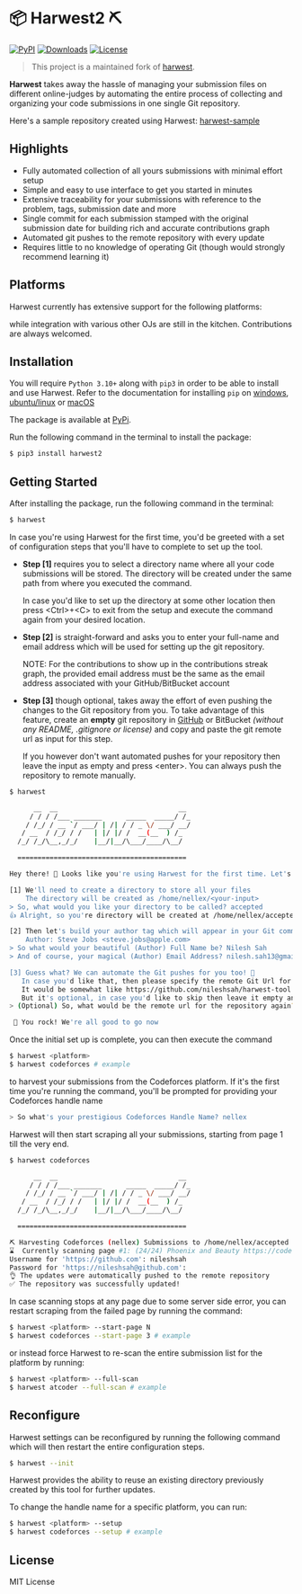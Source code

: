 # 📦 Harwest2 ⛏

[![PyPI](https://img.shields.io/pypi/v/harwest2.svg)](https://pypi.python.org/pypi/harwest2)
[![Downloads](https://pepy.tech/badge/harwest2)](https://pepy.tech/project/harwest2)
[![License](https://img.shields.io/pypi/l/harwest2.svg)](https://github.com/sebascert/harwest/blob/main/LICENSE)

> This project is a maintained fork of
> [harwest](https://github.com/nileshsah/harwest-tool).

**Harwest** takes away the hassle of managing your submission files on different
online-judges by automating the entire process of collecting and organizing your
code submissions in one single Git repository.

Here's a sample repository created using Harwest:
[harwest-sample](https://github.com/sebascert/cp-submissions)

## Highlights

- Fully automated collection of all yours submissions with minimal effort setup
- Simple and easy to use interface to get you started in minutes
- Extensive traceability for your submissions with reference to the problem,
  tags, submission date and more
- Single commit for each submission stamped with the original submission date
  for building rich and accurate contributions graph
- Automated git pushes to the remote repository with every update
- Requires little to no knowledge of operating Git (though would strongly
  recommend learning it)

## Platforms

Harwest currently has extensive support for the following platforms:

<!--- [Codeforces](https://codeforces.com/)-->
<!--- [AtCoder](https://atcoder.jp/) _contributed by-->
<!--  [@s-i-d-d-i-s](https://github.com/s-i-d-d-i-s)_-->

while integration with various other OJs are still in the kitchen. Contributions
are always welcomed.

## Installation

You will require `Python 3.10+` along with `pip3` in order to be able to install
and use Harwest. Refer to the documentation for installing `pip` on
[windows](https://phoenixnap.com/kb/install-pip-windows),
[ubuntu/linux](https://phoenixnap.com/kb/how-to-install-python-3-ubuntu) or
[macOS](https://docs.python-guide.org/starting/install3/osx/)

The package is available at [PyPi](https://pypi.python.org/pypi/harwest2).

Run the following command in the terminal to install the package:

```bash
$ pip3 install harwest2
```

## Getting Started

After installing the package, run the following command in the terminal:

```bash
$ harwest
```

In case you're using Harwest for the first time, you'd be greeted with a set of
configuration steps that you'll have to complete to set up the tool.

- **Step [1]** requires you to select a directory name where all your code
  submissions will be stored. The directory will be created under the same path
  from where you executed the command.

  In case you'd like to set up the directory at some other location then press
  \<Ctrl\>+\<C\> to exit from the setup and execute the command again from your
  desired location.

- **Step [2]** is straight-forward and asks you to enter your full-name and
  email address which will be used for setting up the git repository.

  NOTE: For the contributions to show up in the contributions streak graph, the
  provided email address must be the same as the email address associated with
  your GitHub/BitBucket account

- **Step [3]** though optional, takes away the effort of even pushing the
  changes to the Git repository from you. To take advantage of this feature,
  create an **empty** git repository in [GitHub](https://github.com/new) or
  BitBucket _(without any README, .gitignore or license)_ and copy and paste the
  git remote url as input for this step.

  If you however don't want automated pushes for your repository then leave the
  input as empty and press \<enter\>. You can always push the repository to
  remote manually.

```bash
$ harwest

      __  __                              __
     / / / /___ _______      _____  _____/ /_
    / /_/ / __ `/ ___/ | /| / / _ \/ ___/ __/
   / __  / /_/ / /   | |/ |/ /  __(__  ) /_
  /_/ /_/\__,_/_/    |__/|__/\___/____/\__/

  ==========================================

Hey there! 👋 Looks like you're using Harwest for the first time. Let's get you started 🚀

[1] We'll need to create a directory to store all your files
    The directory will be created as /home/nellex/<your-input>
> So, what would you like your directory to be called? accepted
👍 Alright, so you're directory will be created at /home/nellex/accepted

[2] Then let's build your author tag which will appear in your Git commits as:
    Author: Steve Jobs <steve.jobs@apple.com>
> So what would your beautiful (Author) Full Name be? Nilesh Sah
> And of course, your magical (Author) Email Address? nilesh.sah13@gmail.com

[3] Guess what? We can automate the Git pushes for you too! 🎉
   In case you'd like that, then please specify the remote Git Url for an "empty" repository
   It would be somewhat like https://github.com/nileshsah/harwest-tool.git
   But it's optional, in case you'd like to skip then leave it empty and just hit <enter>
> (Optional) So, what would be the remote url for the repository again? https://github.com/nileshsah/accepted.git

 🥳 You rock! We're all good to go now
```

Once the initial set up is complete, you can then execute the command

```bash
$ harwest <platform>
$ harwest codeforces # example
```

to harvest your submissions from the Codeforces platform. If it's the first time
you're running the command, you'll be prompted for providing your Codeforces
handle name

```bash
> So what's your prestigious Codeforces Handle Name? nellex
```

Harwest will then start scraping all your submissions, starting from page 1 till
the very end.

```bash
$ harwest codeforces

      __  __                              __
     / / / /___ _______      _____  _____/ /_
    / /_/ / __ `/ ___/ | /| / / _ \/ ___/ __/
   / __  / /_/ / /   | |/ |/ /  __(__  ) /_
  /_/ /_/\__,_/_/    |__/|__/\___/____/\__/

  ==========================================

⛏ ️Harvesting Codeforces (nellex) Submissions to /home/nellex/accepted
⌛  Currently scanning page #1: (24/24) Phoenix and Beauty https://codeforces.com/contest/1348/problem/B
Username for 'https://github.com': nileshsah
Password for 'https://nileshsah@github.com':
👌 The updates were automatically pushed to the remote repository
✅ The repository was successfully updated!
```

In case scanning stops at any page due to some server side error, you can
restart scraping from the failed page by running the command:

```bash
$ harwest <platform> --start-page N
$ harwest codeforces --start-page 3 # example
```

or instead force Harwest to re-scan the entire submission list for the platform
by running:

```bash
$ harwest <platform> --full-scan
$ harwest atcoder --full-scan # example
```

## Reconfigure

Harwest settings can be reconfigured by running the following command which will
then restart the entire configuration steps.

```bash
$ harwest --init
```

Harwest provides the ability to reuse an existing directory previously created
by this tool for further updates.

To change the handle name for a specific platform, you can run:

```bash
$ harwest <platform> --setup
$ harwest codeforces --setup # example
```

## License

MIT License
